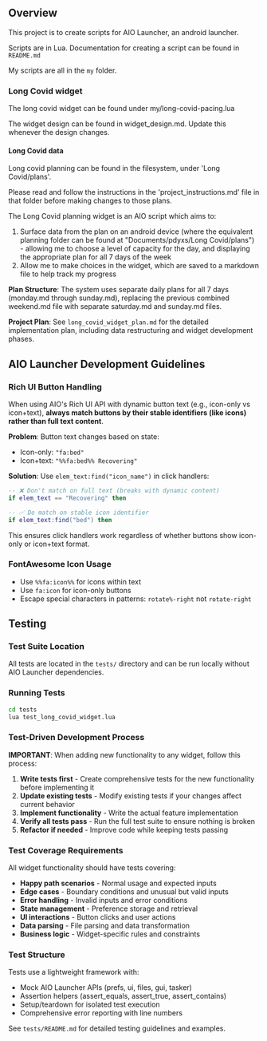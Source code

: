 ## Overview

This project is to create scripts for AIO Launcher, an android launcher.

Scripts are in Lua. Documentation for creating a script can be found in `README.md`

My scripts are all in the `my` folder.

### Long Covid widget

The long covid widget can be found under my/long-covid-pacing.lua

The widget design can be found in widget_design.md. Update this whenever the design changes.

#### Long Covid data

Long covid planning can be found in the filesystem, under 'Long Covid/plans'. 

Please read and follow the instructions in the 'project_instructions.md' file in that folder before making changes to those plans.

The Long Covid planning widget is an AIO script which aims to:
1. Surface data from the plan on an android device (where the equivalent planning folder can be found at "Documents/pdyxs/Long Covid/plans") - allowing me to choose a level of capacity for the day, and displaying the appropriate plan for all 7 days of the week
2. Allow me to make choices in the widget, which are saved to a markdown file to help track my progress

**Plan Structure**: The system uses separate daily plans for all 7 days (monday.md through sunday.md), replacing the previous combined weekend.md file with separate saturday.md and sunday.md files.

**Project Plan**: See `long_covid_widget_plan.md` for the detailed implementation plan, including data restructuring and widget development phases.

## AIO Launcher Development Guidelines

### Rich UI Button Handling

When using AIO's Rich UI API with dynamic button text (e.g., icon-only vs icon+text), **always match buttons by their stable identifiers (like icons) rather than full text content**.

**Problem**: Button text changes based on state:
- Icon-only: `"fa:bed"`
- Icon+text: `"%%fa:bed%% Recovering"`

**Solution**: Use `elem_text:find("icon_name")` in click handlers:
```lua
-- ❌ Don't match on full text (breaks with dynamic content)
if elem_text == "Recovering" then

-- ✅ Do match on stable icon identifier
if elem_text:find("bed") then
```

This ensures click handlers work regardless of whether buttons show icon-only or icon+text format.

### FontAwesome Icon Usage

- Use `%%fa:icon%%` for icons within text
- Use `fa:icon` for icon-only buttons
- Escape special characters in patterns: `rotate%-right` not `rotate-right`

## Testing

### Test Suite Location

All tests are located in the `tests/` directory and can be run locally without AIO Launcher dependencies.

### Running Tests

```bash
cd tests
lua test_long_covid_widget.lua
```

### Test-Driven Development Process

**IMPORTANT**: When adding new functionality to any widget, follow this process:

1. **Write tests first** - Create comprehensive tests for the new functionality before implementing it
2. **Update existing tests** - Modify existing tests if your changes affect current behavior
3. **Implement functionality** - Write the actual feature implementation
4. **Verify all tests pass** - Run the full test suite to ensure nothing is broken
5. **Refactor if needed** - Improve code while keeping tests passing

### Test Coverage Requirements

All widget functionality should have tests covering:
- **Happy path scenarios** - Normal usage and expected inputs
- **Edge cases** - Boundary conditions and unusual but valid inputs
- **Error handling** - Invalid inputs and error conditions
- **State management** - Preference storage and retrieval
- **UI interactions** - Button clicks and user actions
- **Data parsing** - File parsing and data transformation
- **Business logic** - Widget-specific rules and constraints

### Test Structure

Tests use a lightweight framework with:
- Mock AIO Launcher APIs (prefs, ui, files, gui, tasker)
- Assertion helpers (assert_equals, assert_true, assert_contains)
- Setup/teardown for isolated test execution
- Comprehensive error reporting with line numbers

See `tests/README.md` for detailed testing guidelines and examples.